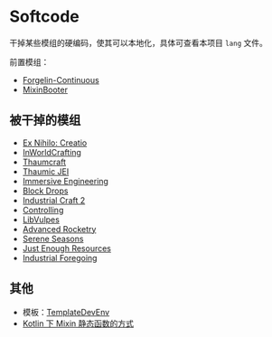 # Softcode

干掉某些模组的硬编码，使其可以本地化，具体可查看本项目 `lang` 文件。

前置模组：

- [Forgelin-Continuous](https://www.curseforge.com/minecraft/mc-mods/forgelin-continuous)
- [MixinBooter](https://www.curseforge.com/minecraft/mc-mods/mixin-booter)

## 被干掉的模组

- [Ex Nihilo: Creatio](https://www.curseforge.com/minecraft/mc-mods/ex-nihilo-creatio)
- [InWorldCrafting](https://www.curseforge.com/minecraft/mc-mods/inworldcrafting)
- [Thaumcraft](https://www.curseforge.com/minecraft/mc-mods/thaumcraft)
- [Thaumic JEI](https://www.curseforge.com/minecraft/mc-mods/thaumic-jei)
- [Immersive Engineering](https://www.curseforge.com/minecraft/mc-mods/immersive-engineering)
- [Block Drops](https://www.curseforge.com/minecraft/mc-mods/block-drops-jei-addon)
- [Industrial Craft 2](https://www.curseforge.com/minecraft/mc-mods/industrial-craft)
- [Controlling](https://www.curseforge.com/minecraft/mc-mods/controlling)
- [LibVulpes](https://www.curseforge.com/minecraft/mc-mods/libvulpes)
- [Advanced Rocketry](https://www.curseforge.com/minecraft/mc-mods/advanced-rocketry)
- [Serene Seasons](https://www.curseforge.com/minecraft/mc-mods/serene-seasons)
- [Just Enough Resources](https://www.curseforge.com/minecraft/mc-mods/just-enough-resources-jer)
- [Industrial Foregoing](https://www.curseforge.com/minecraft/mc-mods/industrial-foregoing)

## 其他

- 模板：[TemplateDevEnv](https://github.com/CleanroomMC/TemplateDevEnv)
- [Kotlin 下 Mixin 静态函数的方式](https://github.com/SpongePowered/Mixin/issues/245#issuecomment-397858393)
